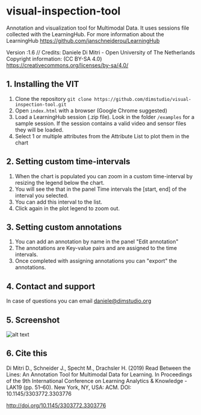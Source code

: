 # visual-inspection-tool
Annotation and visualization tool for Multimodal Data. It uses sessions file collected with the LearningHub. For more information about the LearningHub https://github.com/janschneiderou/LearningHub

Version :1.6 //
Credits: Daniele Di Mitri - Open University of The Netherlands
Copyright information: (CC BY-SA 4.0) https://creativecommons.org/licenses/by-sa/4.0/


## 1. Installing the VIT
1. Clone the repository ```git clone https://github.com/dimstudio/visual-inspection-tool.git```
2. Open ```index.html``` with a browser (Google Chrome suggested)
3. Load a LearningHub session (.zip file). Look in the folder ```/examples``` for a sample session. If the session contains a valid video and sensor files they will be loaded. 
4. Select 1 or multiple attributes from the Attribute List to plot them in the chart

## 2. Setting custom time-intervals
1. When the chart is populated you can zoom in a custom time-interval by resizing the legend below the chart. 
2. You will see the that in the panel Time intervals the [start, end] of the interval you selected. 
3. You can add this interval to the list. 
4. Click again in the plot legend to zoom out. 

## 3. Setting custom annotations
1. You can add an annotation by name in the panel "Edit annotation"
2. The annotations are Key-value pairs and are assigned to the time intervals. 
3. Once completed with assigning annotations you can "export" the annotations. 


## 4. Contact and support
In case of questions you can email daniele@dimstudio.org

## 5. Screenshot
![alt text](https://i.imgur.com/btNVACK.png "Screenshot")

## 6. Cite this 
Di Mitri D., Schneider J., Specht M., Drachsler H. (2019) Read Between the Lines: An Annotation Tool for Multimodal Data for Learning. In Proceedings of the 9th International Conference on Learning Analytics & Knowledge  - LAK19 (pp. 51–60). New York, NY, USA: ACM. DOI: 10.1145/3303772.3303776

http://doi.org/10.1145/3303772.3303776



